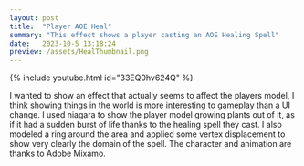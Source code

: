 ```yaml
---
layout: post
title:  "Player AOE Heal"
summary: "This effect shows a player casting an AOE Healing Spell"
date:   2023-10-5 13:18:24
preview: /assets/HealThumbnail.png
---
```


{% include youtube.html id="33EQ0hv624Q" %}

I wanted to show an effect that actually seems to affect the players model, I think showing things in the world is more interesting to gameplay than a UI change. I used niagara to show the player model growing plants out of it, as if it had a sudden burst of life thanks to the healing spell they cast. I also modeled a ring around the area and applied some vertex displacement to show very clearly the domain of the spell. The character and animation are thanks to Adobe Mixamo.
